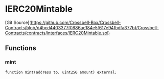 # IERC20Mintable
[Git Source](https://github.com/Crossbell-Box/Crossbell-Contracts/blob/d4bcd4403377f0886ae184e5f617e94fbdfa377b(/Crossbell-Contracts/contracts/interfaces/IERC20Mintable.sol)


## Functions
### mint


```solidity
function mint(address to, uint256 amount) external;
```


